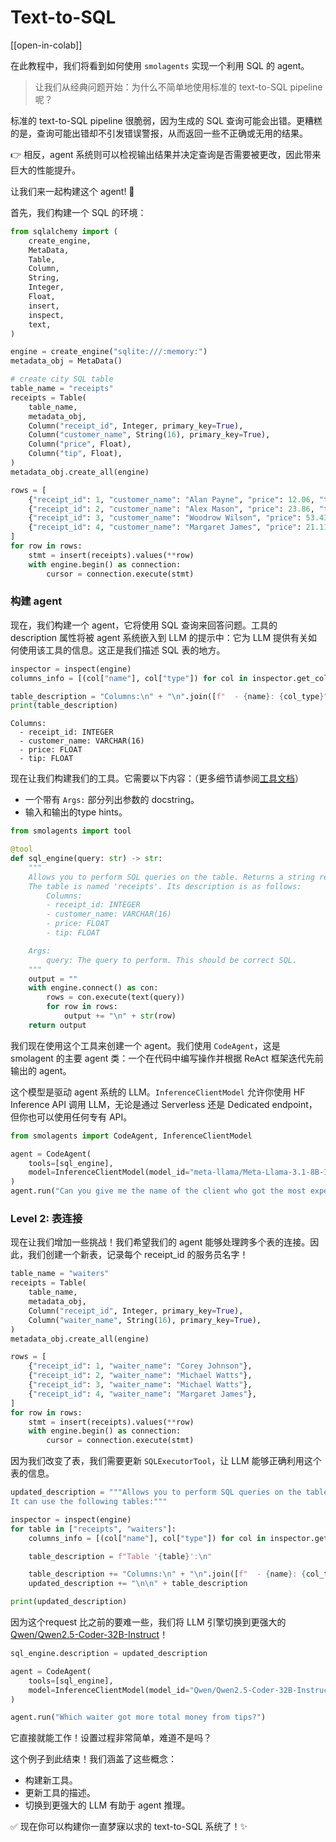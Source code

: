 # Text-to-SQL

[[open-in-colab]]

在此教程中，我们将看到如何使用 `smolagents` 实现一个利用 SQL 的 agent。

> 让我们从经典问题开始：为什么不简单地使用标准的 text-to-SQL pipeline 呢？

标准的 text-to-SQL pipeline 很脆弱，因为生成的 SQL 查询可能会出错。更糟糕的是，查询可能出错却不引发错误警报，从而返回一些不正确或无用的结果。

👉 相反，agent 系统则可以检视输出结果并决定查询是否需要被更改，因此带来巨大的性能提升。

让我们来一起构建这个 agent! 💪

首先，我们构建一个 SQL 的环境：
```py
from sqlalchemy import (
    create_engine,
    MetaData,
    Table,
    Column,
    String,
    Integer,
    Float,
    insert,
    inspect,
    text,
)

engine = create_engine("sqlite:///:memory:")
metadata_obj = MetaData()

# create city SQL table
table_name = "receipts"
receipts = Table(
    table_name,
    metadata_obj,
    Column("receipt_id", Integer, primary_key=True),
    Column("customer_name", String(16), primary_key=True),
    Column("price", Float),
    Column("tip", Float),
)
metadata_obj.create_all(engine)

rows = [
    {"receipt_id": 1, "customer_name": "Alan Payne", "price": 12.06, "tip": 1.20},
    {"receipt_id": 2, "customer_name": "Alex Mason", "price": 23.86, "tip": 0.24},
    {"receipt_id": 3, "customer_name": "Woodrow Wilson", "price": 53.43, "tip": 5.43},
    {"receipt_id": 4, "customer_name": "Margaret James", "price": 21.11, "tip": 1.00},
]
for row in rows:
    stmt = insert(receipts).values(**row)
    with engine.begin() as connection:
        cursor = connection.execute(stmt)
```

### 构建 agent

现在，我们构建一个 agent，它将使用 SQL 查询来回答问题。工具的 description 属性将被 agent 系统嵌入到 LLM 的提示中：它为 LLM 提供有关如何使用该工具的信息。这正是我们描述 SQL 表的地方。

```py
inspector = inspect(engine)
columns_info = [(col["name"], col["type"]) for col in inspector.get_columns("receipts")]

table_description = "Columns:\n" + "\n".join([f"  - {name}: {col_type}" for name, col_type in columns_info])
print(table_description)
```

```text
Columns:
  - receipt_id: INTEGER
  - customer_name: VARCHAR(16)
  - price: FLOAT
  - tip: FLOAT
```

现在让我们构建我们的工具。它需要以下内容：（更多细节请参阅[工具文档](../tutorials/tools)）

- 一个带有 `Args:` 部分列出参数的 docstring。
- 输入和输出的type hints。

```py
from smolagents import tool

@tool
def sql_engine(query: str) -> str:
    """
    Allows you to perform SQL queries on the table. Returns a string representation of the result.
    The table is named 'receipts'. Its description is as follows:
        Columns:
        - receipt_id: INTEGER
        - customer_name: VARCHAR(16)
        - price: FLOAT
        - tip: FLOAT

    Args:
        query: The query to perform. This should be correct SQL.
    """
    output = ""
    with engine.connect() as con:
        rows = con.execute(text(query))
        for row in rows:
            output += "\n" + str(row)
    return output
```

我们现在使用这个工具来创建一个 agent。我们使用 `CodeAgent`，这是 smolagent 的主要 agent 类：一个在代码中编写操作并根据 ReAct 框架迭代先前输出的 agent。

这个模型是驱动 agent 系统的 LLM。`InferenceClientModel` 允许你使用 HF  Inference API 调用 LLM，无论是通过 Serverless 还是 Dedicated endpoint，但你也可以使用任何专有 API。

```py
from smolagents import CodeAgent, InferenceClientModel

agent = CodeAgent(
    tools=[sql_engine],
    model=InferenceClientModel(model_id="meta-llama/Meta-Llama-3.1-8B-Instruct"),
)
agent.run("Can you give me the name of the client who got the most expensive receipt?")
```

### Level 2: 表连接

现在让我们增加一些挑战！我们希望我们的 agent 能够处理跨多个表的连接。因此，我们创建一个新表，记录每个 receipt_id 的服务员名字！

```py
table_name = "waiters"
receipts = Table(
    table_name,
    metadata_obj,
    Column("receipt_id", Integer, primary_key=True),
    Column("waiter_name", String(16), primary_key=True),
)
metadata_obj.create_all(engine)

rows = [
    {"receipt_id": 1, "waiter_name": "Corey Johnson"},
    {"receipt_id": 2, "waiter_name": "Michael Watts"},
    {"receipt_id": 3, "waiter_name": "Michael Watts"},
    {"receipt_id": 4, "waiter_name": "Margaret James"},
]
for row in rows:
    stmt = insert(receipts).values(**row)
    with engine.begin() as connection:
        cursor = connection.execute(stmt)
```

因为我们改变了表，我们需要更新 `SQLExecutorTool`，让 LLM 能够正确利用这个表的信息。

```py
updated_description = """Allows you to perform SQL queries on the table. Beware that this tool's output is a string representation of the execution output.
It can use the following tables:"""

inspector = inspect(engine)
for table in ["receipts", "waiters"]:
    columns_info = [(col["name"], col["type"]) for col in inspector.get_columns(table)]

    table_description = f"Table '{table}':\n"

    table_description += "Columns:\n" + "\n".join([f"  - {name}: {col_type}" for name, col_type in columns_info])
    updated_description += "\n\n" + table_description

print(updated_description)
```

因为这个request 比之前的要难一些，我们将 LLM 引擎切换到更强大的 [Qwen/Qwen2.5-Coder-32B-Instruct](https://huggingface.co/Qwen/Qwen2.5-Coder-32B-Instruct)！

```py
sql_engine.description = updated_description

agent = CodeAgent(
    tools=[sql_engine],
    model=InferenceClientModel(model_id="Qwen/Qwen2.5-Coder-32B-Instruct"),
)

agent.run("Which waiter got more total money from tips?")
```

它直接就能工作！设置过程非常简单，难道不是吗？

这个例子到此结束！我们涵盖了这些概念：

- 构建新工具。
- 更新工具的描述。
- 切换到更强大的 LLM 有助于 agent 推理。

✅ 现在你可以构建你一直梦寐以求的 text-to-SQL 系统了！✨
